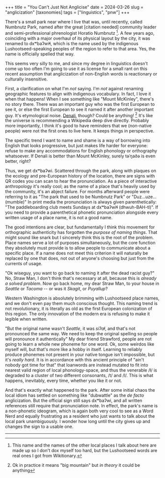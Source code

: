 +++
title = "You Can't Just Not Anglicise"
date = 2024-03-26
slug = "anglicization"
[taxonomies]
tags = ["linguistics", "pnw"]
+++


There's a small park near where I live that was, until recently, called Numbnutz Park,  named after the great [citation needed] community leader and semi-professional phrenologist Horatio Numbnutz [^1].  A few years ago, coinciding with a major overhaul of its physical layout by the city, it was renamed to  dxʷbaʔwiɬ, which is the name used by the indigenous Lushootseed-speaking peoples of the region to refer to that area. Yes, the name is officially spelled that way. 

This seems very silly to me, and since my degree in linguistics doesn't come up too often I'm going to use it as license for a small rant on this recent assumption that anglicization of non-English words is reactionary or culturally insensitive. 

First, a clarification on what I'm *not* saying. I'm *not* against renaming geographic features to align with indigenous vocabulary. In fact, I love it when that happens! When I see something like "Mount McKinley", there's no story there. There was an important guy who was the first European to see it, or else the first European to see it named it after another important guy. It's etymological noise. [Denali](https://en.wikipedia.org/wiki/Denali#Naming), though? Could be anything! [^2] It's like the universe is recommending a Wikipedia deep dive directly. Probably more importantly,  I think it's good to have reminders that we (non-native people) were not the first ones to live here. It keeps things in perspective. 

The specific trend I want to name and shame is a way of borrowing into English that looks progressive, but just makes life harder for everyone: refuse to make any accommodations for English phonology or orthography whatsoever. If Denali is better than Mount McKinley, surely təˈŋaðə is even better, right? 

Thus, we get dxʷbaʔwi. Scattered through the park, along with plaques on the ecology and pre-European history of the location, there are signs with QR codes you can scan to hear the pronunciation. As a piece of interactive anthropology it's really cool; as the name of a place that's heavily used by the community, it's an abject failure. For months afterward people were referring to it as "The park that used to be Numbnutz Park" or "Duz...uze...(mumble)" In print media the pronunciation is always given parenthetically: "The paddleboarding club meets Sundays at dxʷbaʔwiɬ (dhwuh-BAH-tl)".  If you need to provide a parenthetical phonetic pronunciation alongside every written usage of a place name, it is not a good name.

The good intentions are clear, but fundamentally I think this movement for orthographic authenticity has forgotten the *purpose of naming things*. That might sound like snark but I sincerely think this is the root of the problem. Place names serve a lot of purposes simultaneously, but the core function they absolutely must provide is to allow people to communicate about a specific place. If a name does not meet this criterion it will naturally be replaced by one that does, not out of anyone's choosing but just from the currents of usage.

"Ok wiseguy, you want to go back to naming it after the dead racist guy?" No, Straw Man, I don't think that's necessary at all, because this is *already a solved problem*. Now go back home, my dear Straw Man, to your house in *Seattle* or *Tacoma* -- or was it *Skagit*, or *Puyallup*?  

 Western Washington is absolutely brimming with Lushootseed place names, and we don't even pay them much conscious thought. This naming trend is not revolutionary, it is literally as old as the first European colonization of this region. The only innovation of the modern era is refusing to make it legible when written. 

 "But the original name wasn't *Seattle*, it was *siʔaɫ*, and that's not pronounced the same way. We need to keep the original spelling so people will pronounce it authentically" My dear friend Strawford, people are not going to learn a whole new phoneme for one word. Ok, some weirdos like myself will, but that's more like a hobby in itself. Learning to reliably produce phonemes not present in your native tongue isn't impossible, but it's *really hard*. It is in accordance with this ancient principle of "ain't nobody got time for that" that loanwords are instead mutated to fit into nearest valid region of local phonology-space, and thus the venerable /ɫ/ is degraded to a cluster of two different consonants, /t/ and /l/. This is what happens, inevitably, every time, whether you like it or not.

And that's exactly what happened to the park. After some initial chaos the local idiom has settled on something like "dubwattle" as the *de facto* anglicization. But the official sign still says dxʷbaʔwi, and all written references still require that pronunciation note. In effect, the park's name is a non-phonetic ideogram, which is again both very cool to see as a Word Nerd and equally frustrating as a resident who just wants to talk about the local park unambiguously. I wonder how long until the city gives up and changes the sign to a usable one.












---
[^1]: This name and the names of the other local places I talk about here are made up so I don't dox myself too hard, but the Lushootseed words are real ones I got from Wikitionary.

[^2]: Ok in practice it means "big mountain" but *in theory* it could be anything
